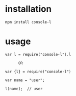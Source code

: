 # installation

`npm install console-l`

# usage

```
var l = require("console-l").l

      OR

var {l} = require("console-l")

var name = "user";

l(name);  // user

```
